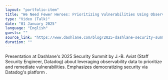 ```yaml
---
layout: "portfolio-item"
title: "We Need Fewer Heroes: Prioritizing Vulnerabilities Using Observability Data"
type: "Video (Talk)"
date: "01 January 2025"
language: "English"
guests: ""
source_link: "https://www.dashlane.com/blog/2025-dashlane-security-summit"
duration: ""
---
```


Presentation at Dashlane's 2025 Security Summit by J.-B. Aviat (Staff Security Engineer, Datadog) about leveraging observability data to prioritize and remediate vulnerabilities. Emphasizes democratizing security via Datadog's platform .
